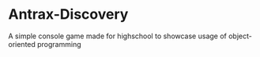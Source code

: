 # Antrax-Discovery
A simple console game made for highschool to showcase usage of object-oriented programming  
